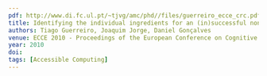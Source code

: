 ```yaml
---
pdf: http://www.di.fc.ul.pt/~tjvg/amc/phd//files/guerreiro_ecce_crc.pdf
title: Identifying the individual ingredients for an (in)successful non-visual mobile experience
authors: Tiago Guerreiro, Joaquim Jorge, Daniel Gonçalves
venue: ECCE 2010 - Proceedings of the European Conference on Cognitive Ergonomics, ACM DL, Delft,Netherlands, August, 2010
year: 2010
doi: 
tags: [Accessible Computing]
---
```

